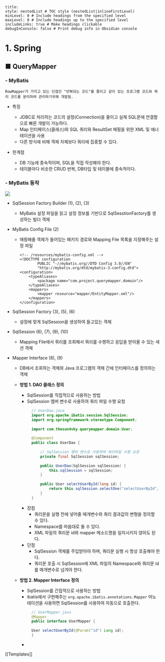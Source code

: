 ```table-of-contents
title: 
style: nestedList # TOC style (nestedList|inlineFirstLevel)
minLevel: 0 # Include headings from the specified level
maxLevel: 0 # Include headings up to the specified level
includeLinks: true # Make headings clickable
debugInConsole: false # Print debug info in Obsidian console
```

# 1. Spring
## ■ QueryMapper

### - MyBatis
``` plaintext
RowMapper가 가지고 있는 단점인 "반복되는 코드"를 줄이고 같이 있는 프로그램 코드와 쿼리 코드를 분리하여 관리하기위해 개발됨.
```
- 특징
	- JDBC로 처리하는 코드의 설정(Connection)을 줄이고 실제 SQL문에 연결함으로 빠른 개발이 가능하다.
	- Map 인터페이스(클래스)와 SQL 쿼리와 ResultSet 매핑을 위한 XML 및 애너테이션을 사용
	- 다른 방식에 비해 객체 자체보다 쿼리에 집중할 수 있다.
	  
- 한계점
	- DB 기능에 종속적이며, SQL을 직접 작성해야 한다.
	- 테이블마다 비슷한 CRUD 반복, DB타입 및 테이블에 종속적이다.

### - MyBatis 동작
![](https://i.imgur.com/ryHgGJ5.png)
- SqlSession Factory Builder (1), (2), (3)
	- MyBatis  설정 파일을 읽고 설정 정보를 기반으로 SqlSesstionFactory를 생성하는 빌더 객체
	  
- MyBatis Config File (2)
	- 매핑해줄 객체가 들어있는 패키지 경로와 Mapping File 목록을 지정해주는 설정 파일
		```
		<!-- /resources/mybatis-config.xml -->
		<!DOCTYPE configuration
		        PUBLIC "-//mybatis.org//DTD Config 3.0//EN"
		        "http://mybatis.org/dtd/mybatis-3-config.dtd">
		<configuration>
		    <typeAliases>
		        <package name="com.project.querymapper.domain"/>
		    </typeAliases>
		    <mappers>
			    <mapper resource="mapper/EntityMapper.xml"/>
		    </mappers>
		</configuration>
		```
		
- SqlSession Factory (3), (5), (6)
	- 설정에 맞게 SqlSession을 생성하여 들고있는 객체
	  
- SqlSession (6), (7), (9), (10)
	- Mapping File에서 쿼리를 조회해서 쿼리를 수행하고 응답을 받아올 수 있는 세션 객체
	  
- Mapper Interface (8), (9)
	- DB에서 조회하는 객체와 Java 프로그램의 객체 간에 인터페이스를 정의하는 객체
	- **방법 1. DAO 클래스 정의**
		- SqlSession를 직접적으로 사용하는 방법
		- SqlSession 멤버 변수로 사용하여 쿼리 파일 수행 요청
		  ``` java
			// UserDao.java
			import org.apache.ibatis.session.SqlSession;
			import org.springframework.stereotype.Component;
			
			import com.thesun4sky.querymapper.domain.User;
			
			@Component
			public class UserDao {
			
				// SqlSession 멤버 변수로 사용하며 쿼리파일 수행 요청
				private final SqlSession sqlSession;
			  
				public UserDao(SqlSession sqlSession) {
				    this.sqlSession = sqlSession;
				}
			  
				public User selectUserById(long id) {
				    return this.sqlSession.selectOne("selectUserById", id);
				}
			}
			```
		- 장점
			- 쿼리문을 실행 전에 넣어줄 매개변수와 쿼리 결과값의 변형을 정의할 수 있다.
			- Namespace를 마음대로 둘 수 있다.
			- XML 파일의 쿼리문 id와 mapper 메소드명을 일치시키지 않아도 된다.
		- 단점
			- SqlSession 객체를 주입받아야 하며, 쿼리문 실행 시 항상 호출해야 한다.
			- 쿼리문 호출 시 SqlSession에 XML 파일의 Namespace와 쿼리문 id를 매개변수로 넘겨야 한다.
		
	- **방법 2. Mapper Interface 정의**
		- SqlSession를 간접적으로 사용하는 방법
		- ibatis에서 구현해주는 `org.apache.ibatis.annotations.Mapper` 어노테이션을 사용하면 SqlSession를 사용하여 자동으로 호출한다.
		  ``` java
			// UserMapper.java
			@Mapper
			public interface UserMapper {
			
			User selectUserById(@Param("id") Long id);
			}
			```
		- 






[[Templates]]
